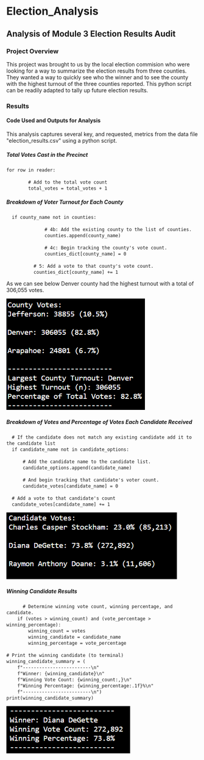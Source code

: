 # Election_Analysis
## Analysis of Module 3 Election Results Audit

### Project Overview
  
  This project was brought to us by the local election commision who were looking for a way to summarize the election results from three counties. They wanted a way to quickly see who the winner and to see the county with the highest turnout of the three counties reported. This python script can be readily adapted to tally up future election results.
  
### Results

#### Code Used and Outputs for Analysis

This analysis captures several key, and requested, metrics from the data file "election_results.csv" using a python script.

##### Total Votes Cast in the Precinct

```
for row in reader:

        # Add to the total vote count
        total_votes = total_votes + 1
```
##### Breakdown of Voter Turnout for Each County

```
  if county_name not in counties:

              # 4b: Add the existing county to the list of counties.
              counties.append(county_name)

              # 4c: Begin tracking the county's vote count.
              counties_dict[county_name] = 0

          # 5: Add a vote to that county's vote count.
          counties_dict[county_name] += 1
```
As we can see below Denver county had the highest turnout with a total of 306,055 votes.

![County Results](https://github.com/Beardlow/Election_Analysis/blob/main/County_Results_in_Terminal.png)

##### Breakdown of Votes and Percentage of Votes Each Candidate Received

```
  # If the candidate does not match any existing candidate add it to the candidate list
  if candidate_name not in candidate_options:

      # Add the candidate name to the candidate list.
      candidate_options.append(candidate_name)

      # And begin tracking that candidate's voter count.
      candidate_votes[candidate_name] = 0

  # Add a vote to that candidate's count
  candidate_votes[candidate_name] += 1
  ```
  
  ![Candidate Results](https://github.com/Beardlow/Election_Analysis/blob/main/All_Candidates_in_Terminal.png)
  
  ##### Winning Candidate Results
  
  ```
        # Determine winning vote count, winning percentage, and candidate.
      if (votes > winning_count) and (vote_percentage > winning_percentage):
          winning_count = votes
          winning_candidate = candidate_name
          winning_percentage = vote_percentage

  # Print the winning candidate (to terminal)
  winning_candidate_summary = (
      f"-------------------------\n"
      f"Winner: {winning_candidate}\n"
      f"Winning Vote Count: {winning_count:,}\n"
      f"Winning Percentage: {winning_percentage:.1f}%\n"
      f"-------------------------\n")
  print(winning_candidate_summary)
  ```
  
  ![Winning Candidate Results](https://github.com/Beardlow/Election_Analysis/blob/main/Winning_Candidate_in_Terminal.png)
